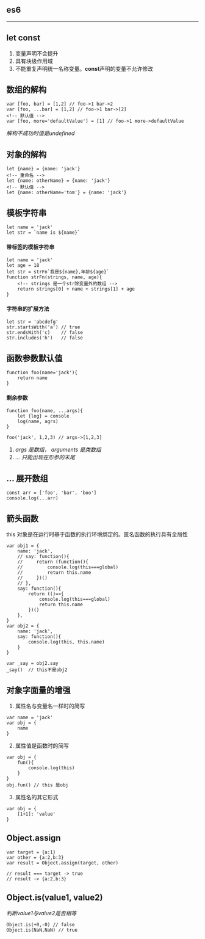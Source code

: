 ## es6
--------
## let const

1. 变量声明不会提升
2. 具有块级作用域
3. 不能重复声明统一名称变量。**const**声明的变量不允许修改

## 数组的解构

```
var [foo, bar] = [1,2] // foo->1 bar->2
var [foo, ...bar] = [1,2] // foo->1 bar->[2]
<!-- 默认值 -->
var [foo, more='defaultValue'] = [1] // foo->1 more->defaultValue
```
*解构不成功时值是undefined*

## 对象的解构

```
let {name} = {name: 'jack'}
<!-- 重命名 -->
let {name: otherName} = {name: 'jack'}
<!-- 默认值 -->
let {name: otherName='tom'} = {name: 'jack'}
```
## 模板字符串

```
let name = 'jack'
let str = `name is ${name}`
```
#### 带标签的模板字符串
```
let name = 'jack'
let age = 18
let str = strFn`我是${name},年龄${age}`
function strFn(strings, name, age){
    <!-- strings 是一个str除变量外的数组 -->
    return strings[0] + name + strings[1] + age
}
```
#### 字符串的扩展方法
```
let str = 'abcdefg'
str.startsWith('a') // true
str.endsWith('c)    // false
str.includes('h')   // false
```

## 函数参数默认值
```
function foo(name='jack'){
    return name
}
```
#### 剩余参数
```
function foo(name, ...args){
    let {log} = console
    log(name, agrs)
}

foo('jack', 1,2,3) // args->[1,2,3]  
```
1. *args 是数组， arguments 是类数组*
2. *... 只能出现在形参的末尾*

## ... 展开数组
```
const arr = ['foo', 'bar', 'boo']
console.log(...arr)
```

## 箭头函数

this 对象是在运行时基于函数的执行环境绑定的。匿名函数的执行具有全局性
```
var obj1 = {
    name: 'jack',
    // say: function(){
    //     return (function(){
    //         console.log(this===global)
    //         return this.name
    //     })()
    // },
    say: function(){
        return (()=>{
            console.log(this===global)
            return this.name
        })()
    },
}
var obj2 = {
    name: 'jack',
    say: function(){
        console.log(this, this.name)
    }
}

var _say = obj2.say
_say()  // this不是obj2
```
## 对象字面量的增强

1. 属性名与变量名一样时的简写
```
var name = 'jack'
var obj = {
    name
}
```
2. 属性值是函数时的简写
```
var obj = {
    fun(){
        console.log(this)
    }
}
obj.fun() // this 是obj
```
3. 属性名的其它形式
```
var obj = {
    [1+1]: 'value'
}
```
 
## Object.assign
```
var target = {a:1}
var other = {a:2,b:3}
var result = Object.assign(target, other)

// result === target -> true  
// result -> {a:2,b:3}
```

## Object.is(value1, value2)  
*判断value1与value2是否相等*
```
Object.is(+0,-0) // false
Object.is(NaN,NaN) // true
```






